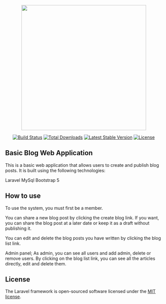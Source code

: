 <p align="center"><a href="https://laravel.com" target="_blank"><img src="https://raw.githubusercontent.com/laravel/art/master/logo-lockup/5%20SVG/2%20CMYK/1%20Full%20Color/laravel-logolockup-cmyk-red.svg" width="400"></a></p>

<p align="center">
<a href="https://travis-ci.org/laravel/framework"><img src="https://travis-ci.org/laravel/framework.svg" alt="Build Status"></a>
<a href="https://packagist.org/packages/laravel/framework"><img src="https://img.shields.io/packagist/dt/laravel/framework" alt="Total Downloads"></a>
<a href="https://packagist.org/packages/laravel/framework"><img src="https://img.shields.io/packagist/v/laravel/framework" alt="Latest Stable Version"></a>
<a href="https://packagist.org/packages/laravel/framework"><img src="https://img.shields.io/packagist/l/laravel/framework" alt="License"></a>
</p>

## Basic Blog Web Application

This is a basic web application that allows users to create and publish blog posts. It is built using the following technologies:

Laravel 
MySql
Bootstrap 5

## How to use

To use the system, you must first be a member.

You can share a new blog post by clicking the create blog link. If you want, you can share the blog post at a later date or keep it as a draft without publishing it.

You can edit and delete the blog posts you have written by clicking the blog list link.

Admin panel;
As admin, you can see all users and add admin, delete or remove users.
By clicking on the blog list link, you can see all the articles directly, edit and delete them.

## License

The Laravel framework is open-sourced software licensed under the [MIT license](https://opensource.org/licenses/MIT).
